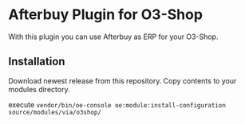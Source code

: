 # Afterbuy Plugin for O3-Shop
With this plugin you can use Afterbuy as ERP for your O3-Shop.  

## Installation
Download newest release from this repository.
Copy contents to your modules directory.

execute `vendor/bin/oe-console oe:module:install-configuration source/modules/via/o3shop/`
